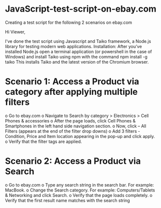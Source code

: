 # JavaScript-test-script-on-ebay.com
Creating a test script for the following 2 scenarios on ebay.com

Hi Viewer,

I've done the test script using Javascript and Taiko framework, a Node.js library for testing modern web applications.
Installation:
After you’ve installed Node.js open a terminal application (or powershell in the case of Windows) and install Taiko using npm with the command npm install -g taiko 
This installs Taiko and the latest version of the Chromium browser.

# Scenario 1: Access a Product via category after applying multiple filters
o Go to ebay.com
o Navigate to Search by category > Electronics > Cell Phones & accessories
o After the page loads, click Cell Phones & Smartphones in the left hand side navigation section.
o Now, click – All Filters (appears at the end of the filter drop downs)
o Add 3 filters - Condition, Price and Item location appearing in the pop-up and click apply.
o Verify that the filter tags are applied.
# Scenario 2: Access a Product via Search
o Go to ebay.com
o Type any search string in the search bar. For example: MacBook.
o Change the Search category. For example: Computers/Tablets & Networking and click Search.
o Verify that the page loads completely.
o Verify that the first result name matches with the search string
